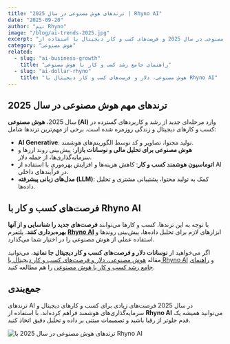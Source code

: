```yaml
---
title: "ترندهای هوش مصنوعی در سال 2025 | Rhyno AI"
date: "2025-09-20"
author: "تیم Rhyno"
image: "/blog/ai-trends-2025.jpg"
excerpt: "نگاهی به مهم‌ترین ترندهای هوش مصنوعی در سال 2025 و فرصت‌های کسب و کار دیجیتال با استفاده از Rhyno AI."
category: "هوش مصنوعی"
related:
  - slug: "ai-business-growth"
    title: "راهنمای جامع رشد کسب و کار با هوش مصنوعی"
  - slug: "ai-dollar-rhyno"
    title: "هوش مصنوعی، دلار و فرصت‌های کسب و کار دیجیتال با Rhyno AI"
---
```


## ترندهای مهم هوش مصنوعی در سال 2025

سال 2025، **هوش مصنوعی (AI)** وارد مرحله‌ای جدید از رشد و کاربردهای گسترده در کسب و کارهای دیجیتال و زندگی روزمره شده است. برخی از مهم‌ترین ترندها شامل:

- **AI Generative**: تولید محتوا، تصاویر و کد توسط الگوریتم‌های هوشمند.  
- **هوش مصنوعی برای تحلیل مالی و نوسانات بازار**: پیش‌بینی روند ارزها و سرمایه‌گذاری‌ها، از جمله دلار.  
- **اتوماسیون هوشمند کسب و کار**: کاهش هزینه‌ها و افزایش بهره‌وری با استفاده از AI در فرآیندهای داخلی.  
- **مدل‌های زبانی پیشرفته (LLM)**: کمک به تولید محتوا، پشتیبانی مشتری و تحلیل داده‌ها.  

## فرصت‌های کسب و کار با Rhyno AI

با توجه به این ترندها، کسب و کارها می‌توانند **فرصت‌های جدید را شناسایی و از آنها بهره‌برداری کنند**. پلتفرم **[Rhyno AI](https://rhynoai.ir)** ابزارهای لازم برای تحلیل داده‌ها، پیش‌بینی روندها و استفاده عملی از هوش مصنوعی را در اختیار شما می‌گذارد.  

اگر می‌خواهید از **نوسانات دلار و فرصت‌های کسب و کار دیجیتال جا نمانید**، می‌توانید مقاله [هوش مصنوعی، دلار و فرصت‌های کسب و کار دیجیتال با Rhyno AI](/blog/ai-dollar-rhyno) و [راهنمای جامع رشد کسب و کار با هوش مصنوعی](/blog/ai-business-growth) را هم مطالعه کنید.

## جمع‌بندی

ترندهای AI در سال 2025 فرصت‌های زیادی برای کسب و کارهای دیجیتال و سرمایه‌گذاری‌های هوشمند فراهم کرده‌اند. با استفاده از **Rhyno AI** می‌توانید همیشه یک قدم جلوتر از رقبا باشید و تصمیمات مبتنی بر داده و تحلیل دقیق اتخاذ کنید.

![ترندهای هوش مصنوعی در سال 2025 با Rhyno AI](/blog/ai-trends-2025.jpg)
